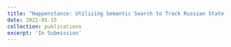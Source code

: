 ```yaml
---
title: "Happenstance: Utilizing Semantic Search to Track Russian State Media Narrative about the Russo-Ukrainian War on Reddit"
date: 2022-05-15
collection: publications
excerpt: 'In Submission'
---
```

